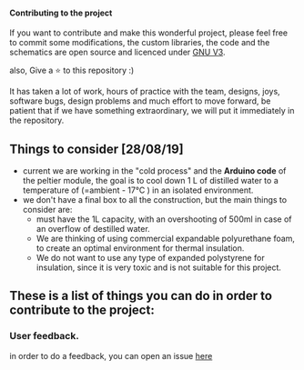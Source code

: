#### Contributing to the project


If you want to contribute and make this wonderful project, please feel free to commit some modifications, the custom libraries, the code and the schematics are open source and licenced under [GNU V3](https://www.gnu.org/licenses/gpl-3.0.en.html).

also, Give a :star: to this repository :)

It has taken a lot of work, hours of practice with the team, designs, joys, software bugs, design problems and much effort to move forward, be patient that if we have something extraordinary, we will put it immediately in the repository.

## Things to consider [28/08/19]

- current we are working in the "cold process" and the __Arduino code__ of the peltier module, the goal is to cool down 1 L of distilled water to a temperature of (=ambient - 17°C ) in an isolated environment.
- we don't have a final box to all the construction, but the main things to consider are:
  * must have the 1L capacity, with an overshooting of 500ml in case of an overflow of destilled water.
  * We are thinking of using commercial expandable polyurethane foam, to create an optimal environment for thermal insulation.
  * We do not want to use any type of expanded polystyrene for insulation, since it is very toxic and is not suitable for this project.

## These is a list of things you can do in order to contribute to the project:

### User feedback.
  in order to do a feedback, you can open an issue [here](https://github.com/FOSH-following-demand/thermostatic-water-bath/issues/new)
